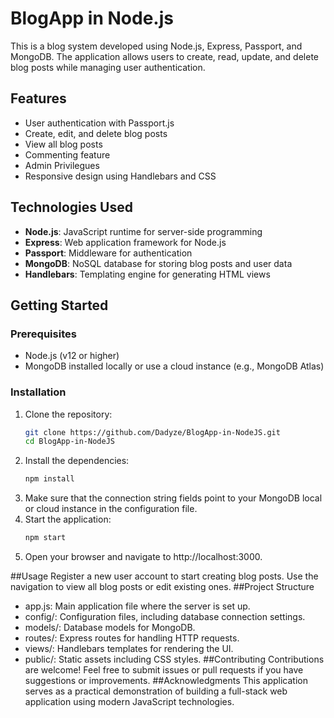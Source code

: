 # BlogApp in Node.js

This is a blog system developed using Node.js, Express, Passport, and MongoDB. The application allows users to create, read, update, and delete blog posts while managing user authentication.

## Features

- User authentication with Passport.js
- Create, edit, and delete blog posts
- View all blog posts
- Commenting feature
- Admin Privilegues 
- Responsive design using Handlebars and CSS

## Technologies Used

- **Node.js**: JavaScript runtime for server-side programming
- **Express**: Web application framework for Node.js
- **Passport**: Middleware for authentication
- **MongoDB**: NoSQL database for storing blog posts and user data
- **Handlebars**: Templating engine for generating HTML views

## Getting Started

### Prerequisites

- Node.js (v12 or higher)
- MongoDB installed locally or use a cloud instance (e.g., MongoDB Atlas)

### Installation

1. Clone the repository:
   ```bash
   git clone https://github.com/Dadyze/BlogApp-in-NodeJS.git
   cd BlogApp-in-NodeJS
2. Install the dependencies:
   ```bash
   npm install
3. Make sure that the connection string fields point to your MongoDB local or cloud instance in the configuration file.
4. Start the application:
      ```bash
   npm start
5. Open your browser and navigate to http://localhost:3000.

##Usage
Register a new user account to start creating blog posts.
Use the navigation to view all blog posts or edit existing ones.
##Project Structure
- app.js: Main application file where the server is set up.
- config/: Configuration files, including database connection settings.
- models/: Database models for MongoDB.
- routes/: Express routes for handling HTTP requests.
- views/: Handlebars templates for rendering the UI.
- public/: Static assets including CSS styles.
##Contributing
Contributions are welcome! Feel free to submit issues or pull requests if you have suggestions or improvements.
##Acknowledgments
This application serves as a practical demonstration of building a full-stack web application using modern JavaScript technologies.

